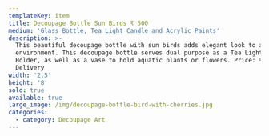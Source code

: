 ```yaml
---
templateKey: item
title: Decoupage Bottle Sun Birds ₹ 500
medium: 'Glass Bottle, Tea Light Candle and Acrylic Paints'
description: >-
  This beautiful decoupage bottle with sun birds adds elegant look to any
  environment. This decoupage bottle serves dual purpose as a Tea Light Candle
  Holder, as well as a vase to hold aquatic plants or flowers. Price: ₹ 500 +
  Delivery
width: '2.5'
height: '8'
sold: true
available: true
large_image: /img/decoupage-bottle-bird-with-cherries.jpg
categories:
  - category: Decoupage Art
---
```


